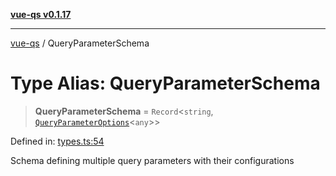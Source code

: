 [**vue-qs v0.1.17**](../README.md)

***

[vue-qs](../README.md) / QueryParameterSchema

# Type Alias: QueryParameterSchema

> **QueryParameterSchema** = `Record`\<`string`, [`QueryParameterOptions`](QueryParameterOptions.md)\<`any`\>\>

Defined in: [types.ts:54](https://github.com/iamsomraj/vue-qs/blob/b89690c4cfcb78328e659968e3c7235730988be4/src/types.ts#L54)

Schema defining multiple query parameters with their configurations

